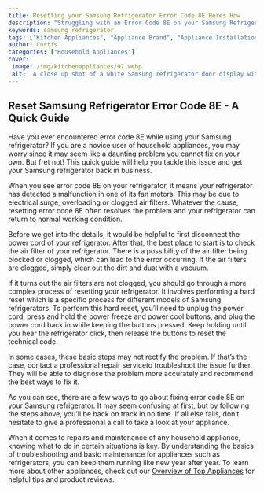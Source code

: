 ```yaml
---
title: Resetting your Samsung Refrigerator Error Code 8E Heres How
description: "Struggling with an Error Code 8E on your Samsung Refrigerator With this blog post well explain why this code appears and how you can quickly reset it and get your refrigerator running again Learn how easy it can be to fix this error today"
keywords: samsung refrigerator
tags: ["Kitchen Appliances", "Appliance Brand", "Appliance Installation"]
author: Curtis
categories: ["Household Appliances"]
cover: 
 image: /img/kitchenappliances/97.webp
 alt: 'A close up shot of a white Samsung refrigerator door display with an error 8E code displayed on it with text overlaid asking How do I reset my Samsung refrigerator error code 8E'
---
```

## Reset Samsung Refrigerator Error Code 8E - A Quick Guide

Have you ever encountered error code 8E while using your Samsung refrigerator? If you are a novice user of household appliances, you may worry since it may seem like a daunting problem you cannot fix on your own. But fret not! This quick guide will help you tackle this issue and get your Samsung refrigerator back in business.

When you see error code 8E on your refrigerator, it means your refrigerator has detected a malfunction in one of its fan motors. This may be due to electrical surge, overloading or clogged air filters. Whatever the cause, resetting error code 8E often resolves the problem and your refrigerator can return to normal working condition. 

Before we get into the details, it would be helpful to first disconnect the power cord of your refrigerator. After that, the best place to start is to check the air filter of your refrigerator. There is a possibility of the air filter being blocked or clogged, which can lead to the error occurring. If the air filters are clogged, simply clear out the dirt and dust with a vacuum.

If it turns out the air filters are not clogged, you should go through a more complex process of resetting your refrigerator. It involves performing a hard reset which is a specific process for different models of Samsung refrigerators. To perform this hard reset, you’ll need to unplug the power cord, press and hold the power freeze and power cool buttons, and plug the power cord back in while keeping the buttons pressed. Keep holding until you hear the refrigerator click, then release the buttons to reset the technical code. 

In some cases, these basic steps may not rectify the problem. If that’s the case, contact a professional repair serviceto troubleshoot the issue further. They will be able to diagnose the problem more accurately and recommend the best ways to fix it.

As you can see, there are a few ways to go about fixing error code 8E on your Samsung refrigerator. It may seem confusing at first, but by following the steps above, you’ll be back on track in no time. If all else fails, don’t hesitate to give a professional a call to take a look at your appliance.

When it comes to repairs and maintenance of any household appliance, knowing what to do in certain situations is key. By understanding the basics of troubleshooting and basic maintenance for appliances such as refrigerators, you can keep them running like new year after year. To learn more about other appliances, check out our [Overview of Top Appliances](./pages/appliance-overview) for helpful tips and product reviews.
